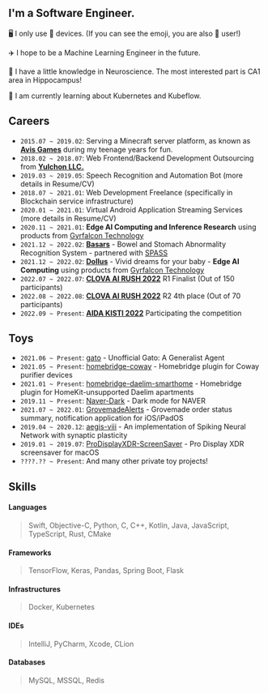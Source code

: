 ## I'm a Software Engineer.

🖥 I only use  devices. (If you can see the emoji, you are also  user!)

✈️ I hope to be a Machine Learning Engineer in the future.

🧠 I have a little knowledge in Neuroscience. The most interested part is CA1 area in Hippocampus!

📖 I am currently learning about Kubernetes and Kubeflow.

## Careers
- `2015.07 ~ 2019.02`: Serving a Minecraft server platform, as known as [**Avis Games**](https://namu.wiki/w/아르카%20네트워크/아비스%20게임즈) during my teenage years for fun.
- `2018.02 ~ 2018.07`: Web Frontend/Backend Development Outsourcing from [**Yulchon LLC.**](http://yulchon.com)
- `2019.03 ~ 2019.05`: Speech Recognition and Automation Bot (more details in Resume/CV)
- `2018.07 ~ 2021.01`: Web Development Freelance (specifically in Blockchain service infrastructure)
- `2020.01 ~ 2021.01`: Virtual Android Application Streaming Services (more details in Resume/CV)
- `2020.11 ~ 2021.01`: **Edge AI Computing and Inference Research** using products from [Gyrfalcon Technology](https://www.gyrfalcontech.ai)
- `2021.12 ~ 2022.02`: [**Basars**](https://github.com/Basars) - Bowel and Stomach Abnormality Recognition System - partnered with [SPASS](https://www.spass.ai)
- `2021.12 ~ 2022.02`: [**Dollus**](https://github.com/TeamDollus) - Vivid dreams for your baby - **Edge AI Computing** using products from [Gyrfalcon Technology](https://www.gyrfalcontech.ai)
- `2022.07 ~ 2022.07`: [**CLOVA AI RUSH 2022**](https://campaign.naver.com/clova_airush/) R1 Finalist (Out of 150 participants)
- `2022.08 ~ 2022.08`: [**CLOVA AI RUSH 2022**](https://campaign.naver.com/clova_airush/) R2 4th place (Out of 70 participants)
- `2022.09 ~ Present`: [**AIDA KISTI 2022**](https://aida.kisti.re.kr/contest/main/main.do) Participating the competition

## Toys
- `2021.06 ~ Present`: [gato](https://github.com/OrigamiDream/gato) - Unofficial Gato: A Generalist Agent
- `2021.05 ~ Present`: [homebridge-coway](https://github.com/OrigamiDream/homebridge-coway) - Homebridge plugin for Coway purifier devices
- `2021.01 ~ Present`: [homebridge-daelim-smarthome](https://github.com/OrigamiDream/homebridge-daelim-smarthome) - Homebridge plugin for HomeKit-unsupported Daelim apartments
- `2019.11 ~ Present`: [Naver-Dark](https://github.com/DarkenPages/Naver-Dark) - Dark mode for NAVER
- `2021.07 ~ 2022.01`: [GrovemadeAlerts](https://github.com/OrigamiDream/GrovemadeAlerts) - Grovemade order status summary, notification application for iOS/iPadOS
- `2019.04 ~ 2020.12`: [aegis-viii](https://github.com/OrigamiDream/aegis-viii) - An implementation of Spiking Neural Network with synaptic plasticity
- `2019.01 ~ 2019.07`: [ProDisplayXDR-ScreenSaver](https://github.com/OrigamiDream/ProDisplayXDR-ScreenSaver) - Pro Display XDR screensaver for macOS
- `????.?? ~ Present`: And many other private toy projects!

## Skills

#### Languages
> Swift, Objective-C, Python, C, C++, Kotlin, Java, JavaScript, TypeScript, Rust, CMake

#### Frameworks
> TensorFlow, Keras, Pandas, Spring Boot, Flask

#### Infrastructures
> Docker, Kubernetes

#### IDEs
> IntelliJ, PyCharm, Xcode, CLion

#### Databases
> MySQL, MSSQL, Redis


<!-- ## Hi, I am a Swift / Objective-C Software Engineer

I really love Dark, and eventually I will make whole world dark! 😝
<br>
<br>

[![](https://visitor-badge-reloaded.herokuapp.com/badge?page_id=OrigamiDream&style=for-the-badge&color=55acb7&logo=Github)](https://github.com/OrigamiDream)
[![](https://img.shields.io/badge/GitHub-100000?style=for-the-badge&logo=github&logoColor=white)](https://github.com/OrigamiDream)

### Technologies I can do or use
![](https://img.shields.io/badge/Swift-FA7343?style=for-the-badge&logo=swift&logoColor=white)
![](https://img.shields.io/badge/C%2B%2B-00599C?style=for-the-badge&logo=c%2B%2B&logoColor=white)
![](https://img.shields.io/badge/C-00599C?style=for-the-badge&logo=c&logoColor=white)
![](https://img.shields.io/badge/Kotlin-0095D5?&style=for-the-badge&logo=kotlin&logoColor=white)
![](https://img.shields.io/badge/Java-ED8B00?style=for-the-badge&logo=java&logoColor=white)
![](https://img.shields.io/badge/JavaScript-F7DF1E?style=for-the-badge&logo=javascript&logoColor=black)
![](https://img.shields.io/badge/Python-3776AB?style=for-the-badge&logo=python&logoColor=white)
![](https://img.shields.io/badge/Rust-000000?style=for-the-badge&logo=rust&logoColor=white)
![](https://img.shields.io/badge/CMake-064F8C?style=for-the-badge&logo=cmake&logoColor=white)
![](https://img.shields.io/badge/TensorFlow-FF6F00?style=for-the-badge&logo=TensorFlow&logoColor=white)
![](https://img.shields.io/badge/Keras-D00000?style=for-the-badge&logo=Keras&logoColor=white)
![](https://img.shields.io/badge/pandas-%23150458.svg?style=for-the-badge&logo=pandas&logoColor=white)
![](https://img.shields.io/badge/MySQL-00000F?style=for-the-badge&logo=mysql&logoColor=white)
![](https://img.shields.io/badge/Microsoft%20SQL%20Sever-CC2927?style=for-the-badge&logo=microsoft%20sql%20server&logoColor=white)
![](https://img.shields.io/badge/MariaDB-003545?style=for-the-badge&logo=mariadb&logoColor=white)
![](https://img.shields.io/badge/redis-%23DD0031.svg?&style=for-the-badge&logo=redis&logoColor=white)
![](https://img.shields.io/badge/React_Native-20232A?style=for-the-badge&logo=react&logoColor=61DAFB)
![](https://img.shields.io/badge/Node.js-43853D?style=for-the-badge&logo=node-dot-js&logoColor=white)
![](https://img.shields.io/badge/npm-CB3837?style=for-the-badge&logo=npm&logoColor=white)
![](https://img.shields.io/badge/Bootstrap-563D7C?style=for-the-badge&logo=bootstrap&logoColor=white)
![](https://img.shields.io/badge/Spring-6DB33F?style=for-the-badge&logo=spring&logoColor=white)
![](https://img.shields.io/badge/Git-F05032?style=for-the-badge&logo=git&logoColor=white)
![](https://img.shields.io/badge/iOS-000000?style=for-the-badge&logo=ios&logoColor=white)
![](https://img.shields.io/badge/Linux-FCC624?style=for-the-badge&logo=linux&logoColor=black) <img src="https://img.shields.io/badge/Xcode-007ACC?style=for-the-badge&logo=Xcode&logoColor=white" /> <img src="https://img.shields.io/badge/CLion-000000?style=for-the-badge&logo=clion&logoColor=white" /> <img src="https://img.shields.io/badge/IntelliJIDEA-000000.svg?style=for-the-badge&logo=intellij-idea&logoColor=white" />

### Top Languages Used
[![](https://github-readme-stats.vercel.app/api/top-langs/?username=OrigamiDream&hide=Java&layout=compact&theme=dark&langs_count=10)](https://github.com/OrigamiDream?tab=repositories)
-->

<!--
### Stats
[![](https://github-readme-stats.vercel.app/api?username=OrigamiDream&count_private=true&show_icons=true&theme=dark)](https://github.com/OrigamiDream?tab=repositories)
-->

<!--
### Repositories
[![](https://github-readme-stats.vercel.app/api/pin/?username=DarkenPages&repo=Naver-Dark&theme=dark)](https://github.com/DarkenPages/Naver-Dark)
[![](https://github-readme-stats.vercel.app/api/pin/?username=OrigamiDream&repo=Matchmaking&theme=dark)](https://github.com/OrigamiDream/Matchmaking)
-->
